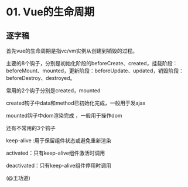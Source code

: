 # 01.  Vue的生命周期

## 逐字稿

首先vue的生命周期是指vc/vm实例从创建到销毁的过程。

主要的8个钩子，分别是初始化阶段的beforeCreate、created，挂载阶段：beforeMount、mounted，更新阶段：beforeUpdate、updated，销毁阶段：beforeDestroy、destroyed。

常用的2个钩子分别是created，mounted

created钩子中data和method已初始化完成，一般用于发ajax

mounted钩子中dom渲染完成 ，一般用于操作dom

还有不常用的3个钩子

keep-alive :用于保留组件状态或避免重新渲染

activated：只有keep-alive组件激活时调用

deactivated：只有keep-alive组件停用时调用


(@王功道)
